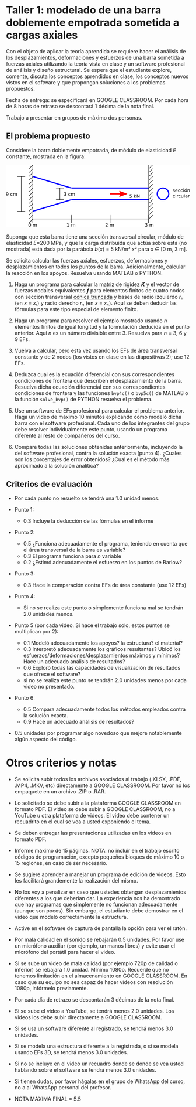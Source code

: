 # Taller 1: modelado de una barra doblemente empotrada sometida a cargas axiales
Con el objeto de aplicar la teoría aprendida se requiere hacer el análisis de los desplazamientos, deformaciones y esfuerzos de una barra sometida a fuerzas axiales utilizando la teoría vista en clase y  un software profesional de análisis y diseño estructural. Se espera que el estudiante explore, comente, discuta los conceptos aprendidos en clase, los conceptos nuevos vistos en el software y que propongan soluciones a los problemas propuestos.

Fecha de entrega: se especificará en GOOGLE CLASSROOM. Por cada hora de 8 horas de retraso se descontará 1 décima de la nota final.

Trabajo a presentar en grupos de máximo dos personas.

## El problema propuesto
Considere la barra doblemente empotrada, de módulo de elasticidad *E* constante, mostrada en la figura:

![](figs/barra_sec_variable.svg)

Suponga que esta barra tiene una sección transversal circular, módulo de elasticidad *E*=200 MPa, y que la carga distribuida que actúa sobre esta (no mostrada) está dada por la parábola *b*(*x*) = 5 kN/m³ *x*² para *x* ∈ [0 m, 3 m].

Se solicita calcular las fuerzas axiales, esfuerzos, deformaciones y desplazamientos en todos los puntos de la barra. Adicionalmente, calcular la reacción en los apoyos. Resuelva usando MATLAB o PYTHON.

1. Haga un programa para calcular la matriz de rigidez ***K*** y el vector de fuerzas nodales equivalentes ***f*** para elementos finitos de cuatro nodos con sección transversal [cónica truncada](http://es.wikipedia.org/wiki/Tronco_de_cono) y bases de radio izquierdo *r*₁ (en *x* = *x*₁) y radio derecho *r*₄ (en *x* = *x*₄). Aquí se deben deducir las fórmulas para este tipo especial de elemento finito.

2. Haga un programa para resolver el ejemplo mostrado usando *n* elementos finitos de igual longitud y la formulación deducida en el punto anterior. Aquí *n* es un número divisible entre 3. Resuelva para *n* = 3, 6 y 9 EFs.

3. Vuelva a calcular, pero esta vez usando los EFs de área transversal constante y de 2 nodos (los vistos en clase en las diapositivas 2); use 12 EFs.

4. Deduzca cual es la ecuación diferencial con sus correspondientes condiciones de frontera que describen el desplazamiento de la barra. Resuelva dicha ecuación diferencial con sus correspondientes condiciones de frontera y las funciones `bvp4c()` o `bvp5c()` de MATLAB o la función `solve_bvp()` de PYTHON resuelva el problema.

5. Use un software de EFs profesional para calcular el problema anterior. Haga un video de máximo 10 minutos explicando como modeló dicha barra con el software profesional. Cada uno de los integrantes del grupo debe resolver individualmente este punto, usando un programa diferente al resto de compañeros del curso.

6. Compare todas las soluciones obtenidas anteriormente, incluyendo la del software profesional, contra la solución exacta (punto 4). ¿Cuales son los porcentajes de error obtenidos? ¿Cual es el método más aproximado a la solución analítica?

## Criterios de evaluación
* Por cada punto no resuelto se tendrá una 1.0 unidad menos.

* Punto 1:    
   - 0.3 Incluye la deducción de las fórmulas en el informe

* Punto 2: 
   - 0.5 ¿Funciona adecuadamente el programa, teniendo en cuenta que el área transversal de la barra es variable?
   - 0.3 El programa funciona para *n* variable
   - 0.2 ¿Estimó adecuadamente el esfuerzo en los puntos de Barlow?

* Punto 3: 
   - 0.3 Hace la comparación contra EFs de área constante (use 12 EFs)

* Punto 4:
  - Si no se realiza este punto o simplemente funciona mal se tendrán 2.0 unidades menos.

* Punto 5 (por cada video. Si hace el trabajo solo, estos puntos se multiplican por 2):
  - 0.1 Modeló adecuadamente los apoyos? la estructura? el material?
  - 0.3 Interpretó adecuadamente los gráficos resultantes? Ubicó los esfuerzos/deformaciones/desplazamientos máximos y mínimos? Hace un adecuado análisis de resultados?
  - 0.6 Exploró todas las capacidades de visualización de resultados que ofrece el software?  
  - si no se realiza este punto se tendrán 2.0 unidades menos por cada video no presentado.

* Punto 6:
  - 0.5 Compara adecuadamente todos los métodos empleados contra la solución exacta.
  - 0.9 Hace un adecuado análisis de resultados?

* 0.5 unidades por programar algo novedoso que mejore notablemente algún aspecto del código.

# Otros criterios y notas
* Se solicita subir todos los archivos asociados al trabajo (.XLSX, .PDF, .MP4, .MKV, etc) directamente a GOOGLE CLASSROOM. Por favor no los empaquete en un archivo .ZIP o .RAR.

* Lo solicitado se debe subir a la plataforma GOOGLE CLASSROOM en formato PDF. El video se debe subir a GOOGLE CLASSROOM, no a YouTube u otra plataforma de videos. El video debe contener un recuadrito en el cual se vea a usted exponiendo el tema.

* Se deben entregar las presentaciones utilizadas en los videos en formato PDF.

* Informe máximo de 15 páginas. NOTA: no incluir en el trabajo escrito códigos de programación, excepto pequeños bloques de máximo 10 o 15 reglones, en caso de ser necesario.

* Se sugiere aprender a manejar un programa de edición de videos. Esto les facilitará grandemente la realización del mismo.

* No los voy a penalizar en caso que ustedes obtengan desplazamientos diferentes a los que deberían dar. La experiencia nos ha demostrado que hay programas que simplemente no funcionan adecuadamente (aunque son pocos). Sin embargo, el estudiante debe demostrar en el video que modeló correctamente la estructura.

* Active en el software de captura de pantalla la opción para ver el ratón.

* Por mala calidad en el sonido se rebajarán 0.5 unidades. Por favor use un micrófono auxiliar (por ejemplo, un manos libres) y evite usar el micrófono del portátil para hacer el video.

* Si se sube un video de mala calidad (por ejemplo 720p de calidad o inferior) se rebajará 1.0 unidad. Mínimo 1080p. Recuerde que no tenemos limitación en el almacenamiento en GOOGLE CLASSROOM. En caso que su equipo no sea capaz de hacer videos con resolución 1080p, infórmelo previamente.

* Por cada día de retrazo se descontarán 3 décimas de la nota final.

* Si se sube el video a YouTube, se tendrá menos 2.0 unidades. Los videos los debe subir directamente a GOOGLE CLASSROOM.

* Si se usa un software diferente al registrado, se tendrá menos 3.0 unidades.

* Si se modela una estructura diferente a la registrada, o si se modela usando EFs 3D, se tendrá menos 3.0 unidades.

* Si no se incluye en el video un recuadro donde se donde se vea usted hablando sobre el software se tendrá menos 3.0 unidades.

* Si tienen dudas, por favor hágalas en el grupo de WhatsApp del curso, no a al WhatsApp personal del profesor.

* NOTA MAXIMA FINAL = 5.5